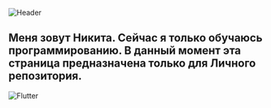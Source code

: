 ![Header](https://github.com/NikitaUrvachev/NikitaUrvachev/blob/main/assets/glitch_2021-3-10_22-42-16%20(1).gif)
## Меня зовут Никита. Cейчас я только обучаюсь программированию. В данный момент эта страница предназначена только для Личного репозитория.
![Flutter](https://img.shields.io/badge/<LABEL>-<Java>-<ff69b4>)

